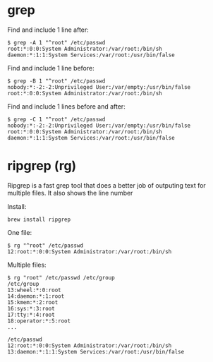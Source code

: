 # grep

Find and include 1 line after:

```shell
$ grep -A 1 "^root" /etc/passwd 
root:*:0:0:System Administrator:/var/root:/bin/sh
daemon:*:1:1:System Services:/var/root:/usr/bin/false
```

Find and include 1 line before:

```shell
$ grep -B 1 "^root" /etc/passwd
nobody:*:-2:-2:Unprivileged User:/var/empty:/usr/bin/false
root:*:0:0:System Administrator:/var/root:/bin/sh
```

Find and include 1 lines before and after:

```shell
$ grep -C 1 "^root" /etc/passwd
nobody:*:-2:-2:Unprivileged User:/var/empty:/usr/bin/false
root:*:0:0:System Administrator:/var/root:/bin/sh
daemon:*:1:1:System Services:/var/root:/usr/bin/false
```

# ripgrep (rg)

Ripgrep is a fast grep tool that does a better job of outputing text for multiple files. It also shows the line number 

Install:

```
brew install ripgrep
```

One file:

```
$ rg "^root" /etc/passwd 
12:root:*:0:0:System Administrator:/var/root:/bin/sh
```

Multiple files:

```
$ rg "root" /etc/passwd /etc/group 
/etc/group
13:wheel:*:0:root
14:daemon:*:1:root
15:kmem:*:2:root
16:sys:*:3:root
17:tty:*:4:root
18:operator:*:5:root
...

/etc/passwd
12:root:*:0:0:System Administrator:/var/root:/bin/sh
13:daemon:*:1:1:System Services:/var/root:/usr/bin/false
```